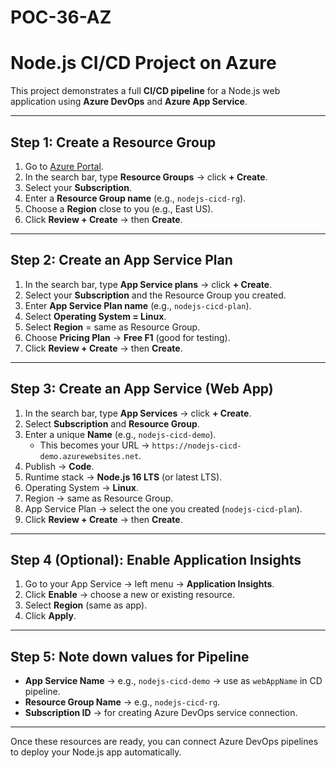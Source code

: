 # POC-36-AZ

# Node.js CI/CD Project on Azure

This project demonstrates a full **CI/CD pipeline** for a Node.js web application using **Azure DevOps** and **Azure App Service**.

---

## Step 1: Create a Resource Group
1. Go to [Azure Portal](https://portal.azure.com).  
2. In the search bar, type **Resource Groups** → click **+ Create**.  
3. Select your **Subscription**.  
4. Enter a **Resource Group name** (e.g., `nodejs-cicd-rg`).  
5. Choose a **Region** close to you (e.g., East US).  
6. Click **Review + Create** → then **Create**.  

---

## Step 2: Create an App Service Plan
1. In the search bar, type **App Service plans** → click **+ Create**.  
2. Select your **Subscription** and the Resource Group you created.  
3. Enter **App Service Plan name** (e.g., `nodejs-cicd-plan`).  
4. Select **Operating System = Linux**.  
5. Select **Region** = same as Resource Group.  
6. Choose **Pricing Plan** → **Free F1** (good for testing).  
7. Click **Review + Create** → then **Create**.  

---

## Step 3: Create an App Service (Web App)
1. In the search bar, type **App Services** → click **+ Create**.  
2. Select **Subscription** and **Resource Group**.  
3. Enter a unique **Name** (e.g., `nodejs-cicd-demo`).  
   - This becomes your URL → `https://nodejs-cicd-demo.azurewebsites.net`.  
4. Publish → **Code**.  
5. Runtime stack → **Node.js 16 LTS** (or latest LTS).  
6. Operating System → **Linux**.  
7. Region → same as Resource Group.  
8. App Service Plan → select the one you created (`nodejs-cicd-plan`).  
9. Click **Review + Create** → then **Create**.  

---

## Step 4 (Optional): Enable Application Insights
1. Go to your App Service → left menu → **Application Insights**.  
2. Click **Enable** → choose a new or existing resource.  
3. Select **Region** (same as app).  
4. Click **Apply**.  

---

## Step 5: Note down values for Pipeline
- **App Service Name** → e.g., `nodejs-cicd-demo` → use as `webAppName` in CD pipeline.  
- **Resource Group Name** → e.g., `nodejs-cicd-rg`.  
- **Subscription ID** → for creating Azure DevOps service connection.  

---

Once these resources are ready, you can connect Azure DevOps pipelines to deploy your Node.js app automatically.
